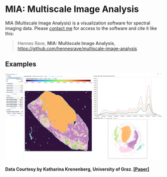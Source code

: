 # MIA: Multiscale Image Analysis
MIA (Multiscale Image Analysis) is a visualization software for spectral imaging data. Please [contact me](mailto:hennes.rave@uni-muenster.der) for access to the software and cite it like this:

> Hennes Rave, **MIA: Multiscale Image Analysis**, https://github.com/hennesrave/multiscale-image-analysis
## Examples
![Teaser Image](./images/teaser.png)
#### Data Courtesy by Katharina Kronenberg, University of Graz. [[Paper]](https://chemrxiv.org/engage/chemrxiv/article-details/650d598eed7d0eccc301cd03)
